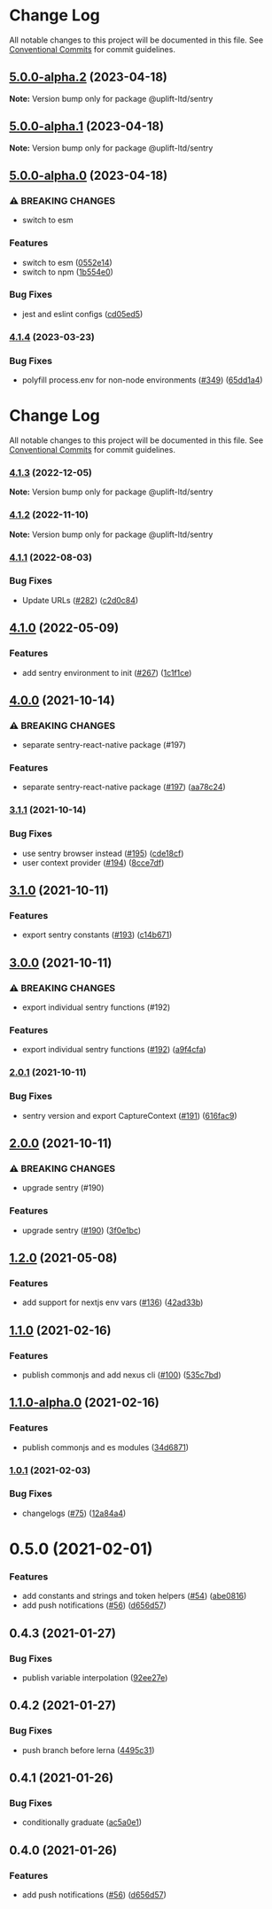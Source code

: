 # Change Log

All notable changes to this project will be documented in this file.
See [Conventional Commits](https://conventionalcommits.org) for commit guidelines.

## [5.0.0-alpha.2](https://github.com/uplift-ltd/nexus/compare/@uplift-ltd/sentry@5.0.0-alpha.1...@uplift-ltd/sentry@5.0.0-alpha.2) (2023-04-18)

**Note:** Version bump only for package @uplift-ltd/sentry





## [5.0.0-alpha.1](https://github.com/uplift-ltd/nexus/compare/@uplift-ltd/sentry@5.0.0-alpha.0...@uplift-ltd/sentry@5.0.0-alpha.1) (2023-04-18)

**Note:** Version bump only for package @uplift-ltd/sentry





## [5.0.0-alpha.0](https://github.com/uplift-ltd/nexus/compare/@uplift-ltd/sentry@4.1.4...@uplift-ltd/sentry@5.0.0-alpha.0) (2023-04-18)


### ⚠ BREAKING CHANGES

* switch to esm

### Features

* switch to esm ([0552e14](https://github.com/uplift-ltd/nexus/commit/0552e1405f9a92d7cf080b472d2bc01af645ebcd))
* switch to npm ([1b554e0](https://github.com/uplift-ltd/nexus/commit/1b554e0463cf4575d6d68824507bafa8e4d6f7c5))


### Bug Fixes

* jest and eslint configs ([cd05ed5](https://github.com/uplift-ltd/nexus/commit/cd05ed5cdb8337ef081ecc8ef22a103a42c93eb8))



### [4.1.4](https://github.com/uplift-ltd/nexus/compare/@uplift-ltd/sentry@4.1.3...@uplift-ltd/sentry@4.1.4) (2023-03-23)


### Bug Fixes

* polyfill process.env for non-node environments ([#349](https://github.com/uplift-ltd/nexus/issues/349)) ([65dd1a4](https://github.com/uplift-ltd/nexus/commit/65dd1a44ad7a091fc421a287336450d475b1fb66))



# Change Log

All notable changes to this project will be documented in this file. See
[Conventional Commits](https://conventionalcommits.org) for commit guidelines.

### [4.1.3](https://github.com/uplift-ltd/nexus/compare/@uplift-ltd/sentry@4.1.2...@uplift-ltd/sentry@4.1.3) (2022-12-05)

**Note:** Version bump only for package @uplift-ltd/sentry

### [4.1.2](https://github.com/uplift-ltd/nexus/compare/@uplift-ltd/sentry@4.1.1...@uplift-ltd/sentry@4.1.2) (2022-11-10)

**Note:** Version bump only for package @uplift-ltd/sentry

### [4.1.1](https://github.com/uplift-ltd/nexus/compare/@uplift-ltd/sentry@4.1.0...@uplift-ltd/sentry@4.1.1) (2022-08-03)

### Bug Fixes

- Update URLs ([#282](https://github.com/uplift-ltd/nexus/issues/282))
  ([c2d0c84](https://github.com/uplift-ltd/nexus/commit/c2d0c843c8eb18c4a9ae360ee2d840f5be388fac))

## [4.1.0](https://github.com/uplift-ltd/nexus/compare/@uplift-ltd/sentry@4.0.0...@uplift-ltd/sentry@4.1.0) (2022-05-09)

### Features

- add sentry environment to init ([#267](https://github.com/uplift-ltd/nexus/issues/267))
  ([1c1f1ce](https://github.com/uplift-ltd/nexus/commit/1c1f1ceda6ef346c5d625c5770627a1a880b0c70))

## [4.0.0](https://github.com/uplift-ltd/nexus/compare/@uplift-ltd/sentry@3.1.1...@uplift-ltd/sentry@4.0.0) (2021-10-14)

### ⚠ BREAKING CHANGES

- separate sentry-react-native package (#197)

### Features

- separate sentry-react-native package ([#197](https://github.com/uplift-ltd/nexus/issues/197))
  ([aa78c24](https://github.com/uplift-ltd/nexus/commit/aa78c244e4abfcb844aeed08f7b4b8ba6252c39b))

### [3.1.1](https://github.com/uplift-ltd/nexus/compare/@uplift-ltd/sentry@3.1.0...@uplift-ltd/sentry@3.1.1) (2021-10-14)

### Bug Fixes

- use sentry browser instead ([#195](https://github.com/uplift-ltd/nexus/issues/195))
  ([cde18cf](https://github.com/uplift-ltd/nexus/commit/cde18cf1daa4e06f8ee590270d1358ceb09b3d44))
- user context provider ([#194](https://github.com/uplift-ltd/nexus/issues/194))
  ([8cce7df](https://github.com/uplift-ltd/nexus/commit/8cce7df1ebb8ff3f8bf0db919d581a865526e862))

## [3.1.0](https://github.com/uplift-ltd/nexus/compare/@uplift-ltd/sentry@3.0.0...@uplift-ltd/sentry@3.1.0) (2021-10-11)

### Features

- export sentry constants ([#193](https://github.com/uplift-ltd/nexus/issues/193))
  ([c14b671](https://github.com/uplift-ltd/nexus/commit/c14b671afda41a2659b92b6a1a6ef0ca9bf36b32))

## [3.0.0](https://github.com/uplift-ltd/nexus/compare/@uplift-ltd/sentry@2.0.1...@uplift-ltd/sentry@3.0.0) (2021-10-11)

### ⚠ BREAKING CHANGES

- export individual sentry functions (#192)

### Features

- export individual sentry functions ([#192](https://github.com/uplift-ltd/nexus/issues/192))
  ([a9f4cfa](https://github.com/uplift-ltd/nexus/commit/a9f4cfa4fae57257d4cf4761d8c6bc857182f38a))

### [2.0.1](https://github.com/uplift-ltd/nexus/compare/@uplift-ltd/sentry@2.0.0...@uplift-ltd/sentry@2.0.1) (2021-10-11)

### Bug Fixes

- sentry version and export CaptureContext ([#191](https://github.com/uplift-ltd/nexus/issues/191))
  ([616fac9](https://github.com/uplift-ltd/nexus/commit/616fac90474d295e65800275d3525ffeffaf44ce))

## [2.0.0](https://github.com/uplift-ltd/nexus/compare/@uplift-ltd/sentry@1.2.0...@uplift-ltd/sentry@2.0.0) (2021-10-11)

### ⚠ BREAKING CHANGES

- upgrade sentry (#190)

### Features

- upgrade sentry ([#190](https://github.com/uplift-ltd/nexus/issues/190))
  ([3f0e1bc](https://github.com/uplift-ltd/nexus/commit/3f0e1bc998da71a458b98dc2cd6cb09698d6030c))

## [1.2.0](https://github.com/uplift-ltd/nexus/compare/@uplift-ltd/sentry@1.1.0...@uplift-ltd/sentry@1.2.0) (2021-05-08)

### Features

- add support for nextjs env vars ([#136](https://github.com/uplift-ltd/nexus/issues/136))
  ([42ad33b](https://github.com/uplift-ltd/nexus/commit/42ad33bd9122c8baeea1276da75b0e1cb75f014d))

## [1.1.0](https://github.com/uplift-ltd/nexus/compare/@uplift-ltd/sentry@1.0.1...@uplift-ltd/sentry@1.1.0) (2021-02-16)

### Features

- publish commonjs and add nexus cli ([#100](https://github.com/uplift-ltd/nexus/issues/100))
  ([535c7bd](https://github.com/uplift-ltd/nexus/commit/535c7bd0ad8224b9dde814f18f9d5082366061e1))

## [1.1.0-alpha.0](https://github.com/uplift-ltd/nexus/compare/@uplift-ltd/sentry@1.0.1...@uplift-ltd/sentry@1.1.0-alpha.0) (2021-02-16)

### Features

- publish commonjs and es modules
  ([34d6871](https://github.com/uplift-ltd/nexus/commit/34d6871f720efebf2d48773ae1e17c8dc6fd652d))

### [1.0.1](https://github.com/uplift-ltd/nexus/compare/@uplift-ltd/sentry@0.5.0...@uplift-ltd/sentry@1.0.1) (2021-02-03)

### Bug Fixes

- changelogs ([#75](https://github.com/uplift-ltd/nexus/issues/75))
  ([12a84a4](https://github.com/uplift-ltd/nexus/commit/12a84a443f74257efe930d0dcf96b61635643dcd))

# 0.5.0 (2021-02-01)

### Features

- add constants and strings and token helpers ([#54](https://github.com/uplift-ltd/nexus/issues/54))
  ([abe0816](https://github.com/uplift-ltd/nexus/commit/abe08162dec2552c083680fde4ce80bf9d4b6675))
- add push notifications ([#56](https://github.com/uplift-ltd/nexus/issues/56))
  ([d656d57](https://github.com/uplift-ltd/nexus/commit/d656d57fa545c77c9c28aab77e57ea43a2bacc60))

## 0.4.3 (2021-01-27)

### Bug Fixes

- publish variable interpolation
  ([92ee27e](https://github.com/uplift-ltd/nexus/commit/92ee27e2b1a473d14e95120fd9835f90e2b4b0d0))

## 0.4.2 (2021-01-27)

### Bug Fixes

- push branch before lerna
  ([4495c31](https://github.com/uplift-ltd/nexus/commit/4495c311019edad65242fddfcbec3763a86f528c))

## 0.4.1 (2021-01-26)

### Bug Fixes

- conditionally graduate
  ([ac5a0e1](https://github.com/uplift-ltd/nexus/commit/ac5a0e1fc880399a0b498e7eac042f1572fee991))

## 0.4.0 (2021-01-26)

### Features

- add push notifications ([#56](https://github.com/uplift-ltd/nexus/issues/56))
  ([d656d57](https://github.com/uplift-ltd/nexus/commit/d656d57fa545c77c9c28aab77e57ea43a2bacc60))
